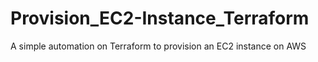 # Provision_EC2-Instance_Terraform
A simple automation on Terraform to provision an EC2 instance on AWS
